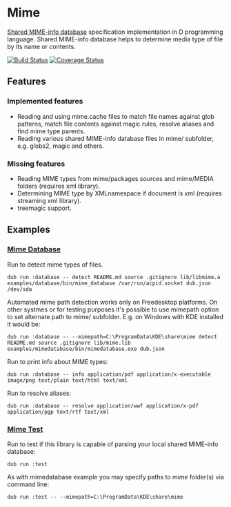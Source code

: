 # Mime

[Shared MIME-info database](https://www.freedesktop.org/wiki/Specifications/shared-mime-info-spec/) specification implementation in D programming language. Shared MIME-info database helps to determine media type of file by its name or contents.

[![Build Status](https://travis-ci.org/MyLittleRobo/mime.svg?branch=master)](https://travis-ci.org/MyLittleRobo/mime) [![Coverage Status](https://coveralls.io/repos/github/MyLittleRobo/mime/badge.svg?branch=master)](https://coveralls.io/github/MyLittleRobo/mime?branch=master)

## Features

### Implemented features

* Reading and using mime.cache files to match file names against glob patterns, match file contents against magic rules, resolve aliases and find mime type parents.
* Reading various shared MIME-info database files in mime/ subfolder, e.g. globs2, magic and others.

### Missing features

* Reading MIME types from mime/packages sources and mime/MEDIA folders (requires xml library).
* Determining MIME type by XMLnamespace if document is xml (requires streaming xml library).
* treemagic support.

## Examples
    
### [Mime Database](examples/database/source/app.d)

Run to detect mime types of files.

    dub run :database -- detect README.md source .gitignore lib/libmime.a examples/database/bin/mime_database /var/run/acpid.socket dub.json /dev/sda
    
Automated mime path detection works only on Freedesktop platforms. On other systmes or for testing purposes it's possible to use mimepath option to set alternate path to mime/ subfolder. E.g. on Windows with KDE installed it would be:

    dub run :database -- --mimepath=C:\ProgramData\KDE\share\mime detect README.md source .gitignore lib/mime.lib examples/mimedatabase/bin/mimedatabase.exe dub.json
    
Run to print info about MIME types:

    dub run :database -- info application/pdf application/x-executable image/png text/plain text/html text/xml

Run to resolve aliases:

    dub run :database -- resolve application/wwf application/x-pdf application/pgp text/rtf text/xml
    
### [Mime Test](examples/test/source/app.d)

Run to test if this library is capable of parsing your local shared MIME-info database:

    dub run :test
    
As with mimedatabase example you may specify paths to *mime* folder(s) via command line:

    dub run :test -- --mimepath=C:\ProgramData\KDE\share\mime

